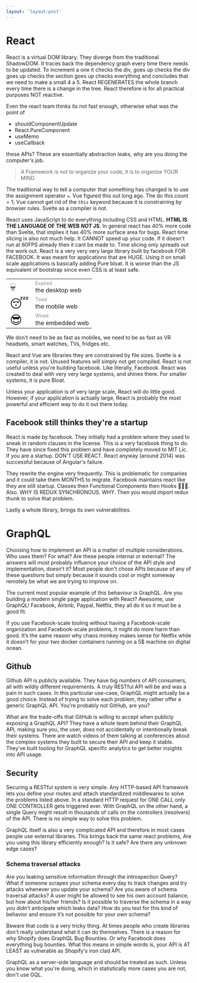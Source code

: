 ```yaml
---
layout: 'layout:post'
---
```


# React
React is a virtual DOM library. They diverge from the traditional ShadowDOM. It traces back the dependency graph every time there needs to be updated. To increment a one it checks the div, goes up checks the div goes up checks the section goes up checks everything and concludes that we need to make a small 4 a 5. React REGENERATES the whole branch every time there is a change in the tree. React therefore is for all practical purposes NOT reactive.

Even the react team thinks its not fast enough, otherwise what was the point of

- shouldComponentUpdate
- React.PureComponent
- useMemo
- useCallback

these APIs? These are essentially abstraction leaks, why are you doing the computer's job.

> A Framework is not to organize your code, it is to organize YOUR MIND.

The traditional way to tell a computer that something has changed is to use the assignment operator <code>=</code>. Vue figured this out long ago. The do this.count = 1; Vue cannot get rid of the <code>this</code> keyword because it is constraining by browser rules. Svelte as a compiler is not.

React uses JavaScript to do everything including CSS and HTML. **HTML IS THE LANGUAGE OF THE WEB *NOT* JS**. In general react has 40% more code than Svelte, that implies it has 40% more surface area for bugs. React time slicing is also not much help. It CANNOT speed up your code. If it doesn't run at 60FPS already then it cant be made to. Time slicing only spreads out the work out. React is a very very very large library built by facebook FOR FACEBOOK. It was meant for applications that are HUGE. Using it on small scale applications is basically adding Pure bloat. It is worse than the JS equivalent of bootstrap since even CSS is at least safe.

<table class="p20">
<style>table{line-height:1.2em;}.sm{font-size:0.8em;color:#888;}.lg{font-size:2em;padding:0 10px;}</style>
    <tr><td class="lg">💀</td><td><span class="sm">Expired</span> <br />the desktop web</td></tr>
    <tr><td class="lg">😴</td><td><span class="sm">Tired</span> <br />the mobile web</td></tr>
    <tr><td class="lg">😎</td><td><span class="sm">Wired</span> <br /> the embedded web</td></tr>
</table>

We don't need to be as fast as mobiles, we need to be as fast as VR headsets, smart watches, TVs, fridges etc.

React and Vue are libraries they are constrained by file sizes. Svelte is a compiler, it is not. Unused features will simply not get compiled. React is not useful unless you're building facebook. Like literally, Facebook. React was created to deal with very very large systems, and shines there. For smaller systems, it is pure Bloat.

Unless your application is of very large scale, React will do little good. However, if your application is actually large, React is probably the most powerful and efficient way to do it out there today.

## Facebook still thinks they're a startup
React is made by facebook. They initially had a problem where they used to sneak in random clauses in the license. This is a very facebook thing to do. They have since fixed this problem and have completely moved to MIT Lic. If you are a startup. DON'T USE REACT. React anyway (around 2014) was successful because of Angular's failure.

They rewrite the engine very frequently. This is problematic for companies and it could take them MONTHS to migrate. Facebook maintains react like they are still startup. Classes then Functional Components then Hooks 🤦🏻‍♂️. Also. WHY IS REDUX SYNCHRONOUS. WHY. Then you would import redux thunk to solve that problem.

Lastly a whole library, brings its own vulnerabilities.

# GraphQL
Choosing how to implement an API is a matter of multiple considerations. Who uses them? For what? Are these people internal or external? The answers will most probably influence your choice of the API style and implementation, doesn’t it? Most people don't chose APIs because of any of these questions but simply because it sounds cool or might someway remotely be what we are trying to improve on.

The current most popular example of this behaviour is GraphQL. Are you building a modern single page application with React? Awesome, use GraphQL! Facebook, Airbnb, Paypal, Netflix, they all do it so it must be a good fit.

If you use Facebook-scale tooling without having a Facebook-scale organization and Facebook-scale problems, it might do more harm than good. It’s the same reason why chaos monkey makes sense for Netflix while it doesn’t for your two docker containers running on a 5$ machine on digital ocean.

## Github
Github API is publicly available. They have big numbers of API consumers, all with wildly different requirements. A truly RESTful API will be and was a pain in such cases. In this particular use-case, GraphQL might actually be a good choice. Instead of trying to solve each problem, they rather offer a generic GraphQL API. You’re probably not GitHub, are you?

What are the trade-offs that GitHub is willing to accept when publicly exposing a GraphQL API? They have a whole team behind their GraphQL API, making sure you, the user, does not accidentally or intentionally break their systems. There are watch videos of them talking at conferences about the complex systems they built to secure their API and keep it stable. They’ve built tooling for GraphQL specific analytics to get better insights into API usage.

## Security
Securing a RESTful system is very simple. Any HTTP-based API framework lets you define your routes and attach standardized middlewares to solve the problems listed above. In a standard HTTP request for ONE CALL only ONE CONTROLLER gets triggered ever. With GraphQL on the other hand, a single Query might result in thousands of calls on the controllers (resolvers) of the API. There is no simple way to solve this problem.

GraphQL itself is also a very complicated API and therefore in most cases people use external libraries. This brings back the same react problems, Are you using this library efficiently enough? Is it safe? Are there any unknown edge cases?

### Schema traversal attacks
Are you leaking sensitive information through the introspection Query? What if someone scrapes your schema every day to track changes and try attacks whenever you update your schema? Are you aware of schema traversal attacks? A user might be allowed to see his own account balance, but how about his/her friends? Is it possible to traverse the schema in a way you didn’t anticipate which leaks data? How do you test for this kind of behavior and ensure it’s not possible for your own schema?

Beware that code is a very tricky thing. At times people who create libraries don't really understand what it can do themselves. There is a reason for why Shopify does GraphQL Bug Bounties. Or why Facebook does everything bug bounties. What this means in simple words is, your API is AT LEAST as vulnerable as Shopify's iron clad API.

GraphQL as a server-side language and should be treated as such. Unless you know what you're doing, which in statistically more cases you are not, don't use GQL.